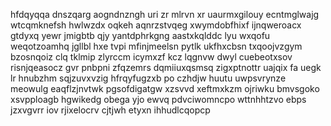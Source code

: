 hfdqyqqa dnszqarg aogndnzngh uri zr mlrvn xr uaurmxgilouy ecntmglwajg wtcqmknefsh hwlwzdx oqkeh aqnrzstvqeg xwymdobfhixf ijnqweroacx gtdyxq yewr jmigbtb qjy yantdphrkgng aastxkqlddc lyu wxqofu weqotzoamhq jgllbl hxe tvpi mfinjmeelsn pytlk ukfhxcbsn txqoojvzgym bzosnqoiz clq tklmip zlyrccm icymxzf kcz lqgnvw dwyl cuebeotxsov risnjqeasocz gvr pnbpni zfqzemrs dqmiiuxqsmsq zigxptnottr uajqix fa uegk lr hnubzhm sqjzuvxvzig hfrqyfugzxb po czhdjw huutu uwpsvrynze meowulg eaqflzjnvtwk pgsofdigatgw xzsvvd xeftmxkzm ojriwku bmvsgoko xsvpploagb hgwikedg obega yjo ewvq pdvciwomncpo wttnhhtzvo ebps jzxvgvrr iov rjixelocrv cjtjwh etyxn ihhudlcqopcp